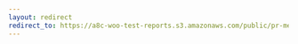 ```yaml
---
layout: redirect
redirect_to: https://a8c-woo-test-reports.s3.amazonaws.com/public/pr-merge/44308/e2e/index.html
---
```

